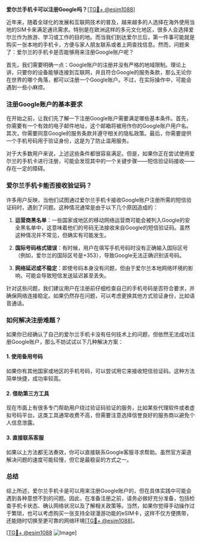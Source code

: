 **爱尔兰手机卡可以注册Google吗？**[[TG💪+ @esim1088](https://t.me/s/esim1088)]

近年来，随着全球化的发展和互联网技术的普及，越来越多的人选择在海外使用当地的SIM卡来满足通讯需求。特别是在欧洲这样的多元文化地区，很多人会选择爱尔兰作为旅游、学习或工作的目的地。而当我们到达爱尔兰后，第一件事可能就是购买一张本地的手机卡，方便与家人朋友联系或者上网查找信息。然而，问题来了：爱尔兰的手机卡是否能够用来注册Google账户呢？

首先，我们需要明确一点：Google账户的注册并没有严格的地域限制。理论上讲，只要你的设备能够连接到互联网，并且符合Google的服务条款，那么无论你在世界的哪个角落，都可以注册一个Google账户。不过，在实际操作中，可能会遇到一些小麻烦。

### 注册Google账户的基本要求

在开始之前，让我们先了解一下注册Google账户需要满足哪些基本条件。首先，你需要有一个有效的电子邮件地址，这个邮箱将被用作你的Google账户用户名。其次，你需要同意Google的服务条款并遵守相关的隐私政策。最后，你需要提供一个手机号码用于验证身份，这是为了防止滥用服务。

对于大多数用户来说，上述这些条件都很容易满足。但是，如果你正在尝试使用爱尔兰的手机卡进行注册，可能会发现其中的一个关键步骤——短信验证码接收——存在一定的障碍。

### 爱尔兰手机卡能否接收验证码？

许多用户反映，当他们试图通过爱尔兰手机卡接收Google账户注册所需的短信验证码时，遇到了问题。这种情况通常是由于以下几个原因造成的：

1. **运营商黑名单**：一些国家或地区的移动网络运营商可能会被列入Google的安全黑名单中，这意味着他们的号码无法接收来自Google的短信验证码。虽然这种情况并不常见，但确实有可能发生。

2. **国际号码格式错误**：有时候，用户在填写手机号码时没有正确输入国际区号（例如，爱尔兰的国际区号是+353），导致Google无法正确识别该号码。

3. **网络延迟或不稳定**：即使号码本身没有问题，但由于爱尔兰本地网络环境的影响，可能会导致短信发送延迟甚至丢失。

针对这些问题，我们建议用户在注册前仔细检查自己的手机号码是否符合要求，并确保网络连接稳定。如果仍然存在问题，可以考虑更换其他方式验证身份，比如语音通话。

### 如何解决注册难题？

如果你已经确认了自己的爱尔兰手机卡没有任何技术上的问题，但依然无法成功注册Google账户，那么不妨试试以下几种解决方案：

#### 1. 使用备用号码
如果你有其他国家或地区的手机号码，可以尝试用它来接收短信验证码。这种方法简单快捷，成功率较高。

#### 2. 借助第三方工具
现在市面上有很多专门帮助用户绕过验证码验证的服务，比如某些代理软件或者虚拟号码平台。这类工具通常收费不高，但需要注意选择信誉良好的服务商以避免个人信息泄露。

#### 3. 直接联系客服
如果以上方法都无法奏效，你可以直接联系Google客服寻求帮助。虽然官方渠道解决问题的速度可能较慢，但它是最稳妥的方式之一。

### 总结

综上所述，爱尔兰手机卡是可以用来注册Google账户的，但在具体实践中可能会遇到各种意想不到的问题。因此，在准备注册之前，请务必做好充分准备，包括检查手机卡状态、确认网络状况以及了解相关政策等。当然，如果你觉得手动操作过于繁琐，也可以考虑购买一张支持全球漫游功能的eSIM卡，这样不仅方便携带，还能随时切换至更可靠的网络环境[[TG💪+ @esim1088](https://t.me/s/esim1088)]。

[[TG💪+ @esim1088](https://t.me/s/esim1088) ![Image](https://i.postimg.cc/4NQfJmqS/Snipaste-2025-05-13-00-14-12.png)]